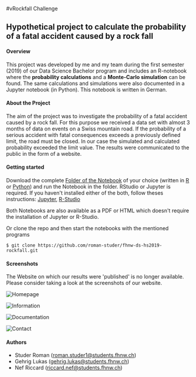 #vRockfall Challenge

## Hypothetical project to calculate the probability of a fatal accident caused by a rock fall

#### Overview
This project was developed by me and my team during the first semester (2019) of our Data Science Bachelor program and includes an R-notebook where the **probability calculations** and a **Monte-Carlo simulation** can be found. The same calculations and simulations were also documented in a Jupyter notebook (in Python). This notebook is written in German.

#### About the Project
The aim of the project was to investigate the probability of a fatal accident caused by a rock fall. For this purpose we received a data set with almost 3 months of data on events on a Swiss mountain road. If the probability of a serious accident with fatal consequences exceeds a previously defined limit, the road must be closed. In our case the simulated and calculated probability exceeded the limit value. The results were communicated to the public in the form of a website. 

#### Getting started

Download the complete [Folder of the Notebook](https://github.com/roman-studer/fhnw-ds-hs2019-rockfall/tree/master/Notebooks) of your choice (written in [R](https://github.com/roman-studer/fhnw-ds-hs2019-rockfall/tree/master/Notebooks/Studer_Roman_HS19C4_RStudio) or [Python](https://github.com/roman-studer/fhnw-ds-hs2019-rockfall/tree/master/Notebooks/Studer_Roman_HS19C4_Python)) and run the Notebook in the folder.
RStudio or Jupyter is required. If you haven't installed either of the both, follow theses instructions: [Jupyter](https://jupyter.readthedocs.io/en/latest/install.html), [R-Studio](https://rstudio.com/products/rstudio/download/)

Both Notebooks are also available as a PDF or HTML which doesn't require the installation of Jupyter or R-Studio.

Or clone the repo and then start the notebooks with the mentioned programs

```
$ git clone https://github.com/roman-studer/fhnw-ds-hs2019-rockfall.git
```

#### Screenshots
The Website on which our results were 'published' is no longer available.
Please consider taking a look at the screenshots of our website.

![Homepage](Website/Screenshots/Studer_Roman_HS19C4_Website_Startseite.png "Homepage")

![Information](Website/Screenshots/Studer_Roman_HS19C4_Website_Information.png "Information")

![Documentation](Website/Screenshots/Studer_Roman_HS19C4_Website_Dokumentation.png "Documentation")

![Contact](Website/Screenshots/Studer_Roman_HS19C4_Website_Kontakt_und_FAQ.png "Contact")

#### Authors

- Studer Roman (roman.studer1@students.fhnw.ch)
- Gehrig Lukas (gehrig.lukas@students.fhnw.ch)
- Nef Riccard  (riccard.nef@students.fhnw.ch)  